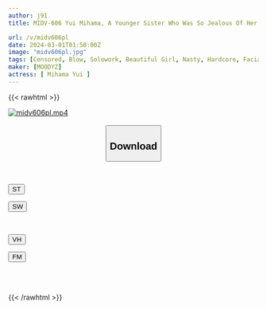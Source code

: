 ```yaml
---
author: j91
title: MIDV-606 Yui Mihama, A Younger Sister Who Was So Jealous Of Her Big Brother In Tokyo That She Kept Drinking Chablis Over And Over Again From Morning Till Night While Returning Home.

url: /v/midv606pl
date: 2024-03-01T01:50:00Z
image: "midv606pl.jpg"
tags: [Censored, Blow, Solowork, Beautiful Girl, Nasty, Hardcore, Facials, Sister	]
maker: [MOODYZ]
actress: [ Mihama Yui ]
---
```



{{< rawhtml >}}

<div class="video" data-videoid="KPLAMv8mRAT0ZYw">
    <a href="javascript:;">
        <img src="/v/midv606pl/midv606pl.jpg" width="WIDTH" height="HEIGHT" alt="midv606pl.mp4" loading="lazy">
    </a>
</div>

<script type="text/javascript" src="https://j91.asia/asset/on-demand-st.js"></script>

<br>
  <link rel="stylesheet" href="https://j91.asia/asset/bs5.css">
  
  <center>
  <button class="btn btn-primary" type="button" data-bs-toggle="collapse" data-bs-target=".multi-collapse" aria-expanded="false" aria-controls="multiCollapseExample1 multiCollapseExample2"><h2>Download</h2></button></center>
</p>
<div class="row">
  <div class="col">
    <div class="collapse multi-collapse" id="multiCollapseExample1">
      <div class="card card-body">
	      	      <br>
<div class="buttons">  
<p><a href="https://streamtape.to/v/KPLAMv8mRAT0ZYw" target="_blank"><button class="btn-hover color-3"><i class="fa fa-download"></i> ST</button></a></p>
<p><a href="https://cdnwish.com/lxyseyrnlk1z" target="_blank"><button class="btn-hover color-2"><i class="fa fa-download"></i> SW</button></a></p></div>
    </div>
  </div>
</div>
  <div class="col">
    <div class="collapse multi-collapse" id="multiCollapseExample2">
      <div class="card card-body">
	      <br>
<div class="buttons">
<p><a href="https://vidhidepro.com/f/wo5kf9r42smk"><button class="btn-hover color-9"><i class="fa fa-download"></i> VH</button></a></p>
<p><a href="https://filemoon.sx/d/kjdtiff7kw7b"><button class="btn-hover color-8"><i class="fa fa-download"></i> FM</button></a></p></div>
<br><br>
      </div>
    </div>
  </div>
</div>

{{< /rawhtml >}}